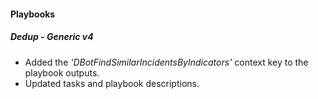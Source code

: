 
#### Playbooks

##### Dedup - Generic v4

- Added the *'DBotFindSimilarIncidentsByIndicators'* context key to the playbook outputs.
- Updated tasks and playbook descriptions.